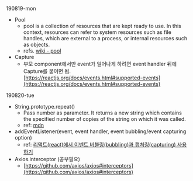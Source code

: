 190819-mon

- Pool
    - pool is a collection of resources that are kept ready to use. In this context, resources can refer to system resources such as file handles, which are external to a process, or internal resources such as objects.
    - refs. [wiki - pool]([https://en.wikipedia.org/wiki/Pool_(computer_science)](https://en.wikipedia.org/wiki/Pool_(computer_science)))
- Capture
    - 부모 component에서만 event가 일어나게 하려면 event handler 뒤에 Capture를 붙이면 됨. [https://reactjs.org/docs/events.html#supported-events](https://reactjs.org/docs/events.html#supported-events)

190820-tue

- String.prototype.repeat()
    - Pass number as parameter. It returns a new string which contains the specified number of copies of the string on which it was called.
    - ref: [mdn]([https://developer.mozilla.org/ko/docs/Web/JavaScript/Reference/Global_Objects/String/repeat](https://developer.mozilla.org/ko/docs/Web/JavaScript/Reference/Global_Objects/String/repeat))
- addEventListener(event, event handler, event bubbling/event capturing option)
    - ref: [리액트(react)에서 이벤트 버블링(bubbling)과 캡쳐링(capturing) 사용하기]([https://blueshw.github.io/2018/04/23/event-bubbling-capturing/](https://blueshw.github.io/2018/04/23/event-bubbling-capturing/))
- Axios.interceptor (공부필요)
    - [https://github.com/axios/axios#interceptors](https://github.com/axios/axios#interceptors)

